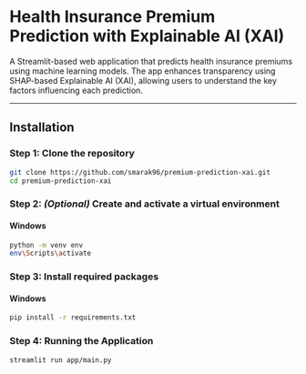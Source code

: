 # Health Insurance Premium Prediction with Explainable AI (XAI)

A Streamlit-based web application that predicts health insurance premiums using machine learning models. The app enhances transparency using SHAP-based Explainable AI (XAI), allowing users to understand the key factors influencing each prediction.

---


## Installation

### Step 1: Clone the repository
```bash
git clone https://github.com/smarak96/premium-prediction-xai.git
cd premium-prediction-xai
```

### Step 2: *(Optional)* Create and activate a virtual environment

#### Windows
```bash
python -m venv env
env\Scripts\activate

```

### Step 3: Install required packages

#### Windows
```bash
pip install -r requirements.txt
```
### Step 4: Running the Application

```bash
streamlit run app/main.py


